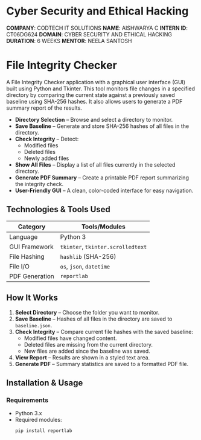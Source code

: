 # Cyber Security and Ethical Hacking

**COMPANY**: CODTECH IT SOLUTIONS
**NAME**: AISHWARYA C
**INTERN ID**: CT06DG624
**DOMAIN**: CYBER SECURITY AND ETHICAL HACKING
**DURATION**: 6 WEEKS
**MENTOR**: NEELA SANTOSH

# File Integrity Checker

A File Integrity Checker application with a graphical user interface (GUI) built using Python and Tkinter. This tool monitors file changes in a specified directory by comparing the current state against a previously saved baseline using SHA-256 hashes. It also allows users to generate a PDF summary report of the results.



- **Directory Selection** – Browse and select a directory to monitor.
- **Save Baseline** – Generate and store SHA-256 hashes of all files in the directory.
- **Check Integrity** – Detect:
  - Modified files
  - Deleted files
  - Newly added files
- **Show All Files** – Display a list of all files currently in the selected directory.
- **Generate PDF Summary** – Create a printable PDF report summarizing the integrity check.
- **User-Friendly GUI** – A clean, color-coded interface for easy navigation.



## Technologies & Tools Used

| Category         | Tools/Modules                     |
|------------------|------------------------------------|
| Language         | Python 3                           |
| GUI Framework    | `tkinter`, `tkinter.scrolledtext`  |
| File Hashing     | `hashlib` (SHA-256)                |
| File I/O         | `os`, `json`, `datetime`           |
| PDF Generation   | `reportlab`                        |



## How It Works

1. **Select Directory** – Choose the folder you want to monitor.
2. **Save Baseline** – Hashes of all files in the directory are saved to `baseline.json`.
3. **Check Integrity** – Compare current file hashes with the saved baseline:
   - Modified files have changed content.
   - Deleted files are missing from the current directory.
   - New files are added since the baseline was saved.
4. **View Report** – Results are shown in a styled text area.
5. **Generate PDF** – Summary statistics are saved to a formatted PDF file.



## Installation & Usage

### Requirements

- Python 3.x
- Required modules:
  ```bash
  pip install reportlab

